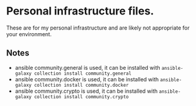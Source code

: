 # Personal infrastructure files.

These are for my personal infrastructure and are likely not appropriate for your environment.

## Notes

* ansible community.general is used, it can be installed with `ansible-galaxy collection install community.general`
* ansible community.docker is used, it can be installed with `ansible-galaxy collection install community.docker`
* ansible community.crypto is used, it can be installed with `ansible-galaxy collection install community.crypto`
